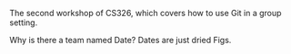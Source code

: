 The second workshop of CS326, which covers how to use Git in a group setting.

Why is there a team named Date?
Dates are just dried Figs.

